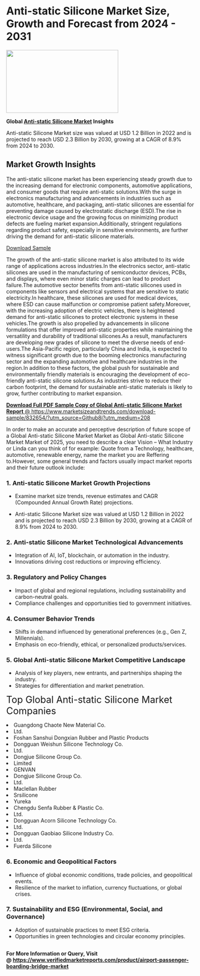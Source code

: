 <H1>Anti-static Silicone Market Size, Growth and Forecast from 2024 - 2031</H1><img class="aligncenter size-medium wp-image-584254" src="https://thirdeyenews.in/wp-content/uploads/2024/09/Global-Market-Research-300x168.jpeg" alt="" width="300" height="168" /><p><strong>Global&nbsp;<a href="https://www.marketsizeandtrends.com/download-sample/832654/?utm_source=Github8j?utm_medium=208">Anti-static Silicone Market</a> Insights</strong></p><p>Anti-static Silicone Market size was valued at USD 1.2 Billion in 2022 and is projected to reach USD 2.3 Billion by 2030, growing at a CAGR of 8.9% from 2024 to 2030.</p><p><h2>Market Growth Insights</h2> <p>The anti-static silicone market has been experiencing steady growth due to the increasing demand for electronic components, automotive applications, and consumer goods that require anti-static solutions.With the surge in electronics manufacturing and advancements in industries such as automotive, healthcare, and packaging, anti-static silicones are essential for preventing damage caused by electrostatic discharge (ESD).The rise in electronic device usage and the growing focus on minimizing product defects are fueling market expansion.Additionally, stringent regulations regarding product safety, especially in sensitive environments, are further driving the demand for anti-static silicone materials.</p> <p><a href="#">Download Sample</a></p> <p>The growth of the anti-static silicone market is also attributed to its wide range of applications across industries.In the electronics sector, anti-static silicones are used in the manufacturing of semiconductor devices, PCBs, and displays, where even minor static charges can lead to product failure.The automotive sector benefits from anti-static silicones used in components like sensors and electrical systems that are sensitive to static electricity.In healthcare, these silicones are used for medical devices, where ESD can cause malfunction or compromise patient safety.Moreover, with the increasing adoption of electric vehicles, there is heightened demand for anti-static silicones to protect electronic systems in these vehicles.The growth is also propelled by advancements in silicone formulations that offer improved anti-static properties while maintaining the versatility and durability of traditional silicones.As a result, manufacturers are developing new grades of silicone to meet the diverse needs of end-users.The Asia-Pacific region, particularly China and India, is expected to witness significant growth due to the booming electronics manufacturing sector and the expanding automotive and healthcare industries in the region.In addition to these factors, the global push for sustainable and environmentally friendly materials is encouraging the development of eco-friendly anti-static silicone solutions.As industries strive to reduce their carbon footprint, the demand for sustainable anti-static materials is likely to grow, further contributing to market expansion.<p><a href="#"></p><p><span class=""><strong>Download Full PDF Sample Copy of Global Anti-static Silicone Market Report</strong> @ <a href="https://www.marketsizeandtrends.com/download-sample/832654/?utm_source=Github8j?utm_medium=208" target="_blank">https://www.marketsizeandtrends.com/download-sample/832654/?utm_source=Github8j?utm_medium=208</a></span></p><p>In order to make an accurate and perceptive description of future scope of a Global&nbsp;Anti-static Silicone Market Market as Global&nbsp;Anti-static Silicone Market Market of 2025, you need to describe a clear Vision &ndash; What Industry or Linda can you think of for example: Quote from a Technology, healthcare, automotive, renewable energy, name the market you are Reffering to.However, some general trends and factors usually impact market reports and their future outlook include:</p><h3>1.&nbsp;<strong>Anti-static Silicone Market Growth Projections</strong></h3><ul><li>Examine market size trends, revenue estimates and CAGR (Compounded Annual Growth Rate) projections.</li><li><p>Anti-static Silicone Market size was valued at USD 1.2 Billion in 2022 and is projected to reach USD 2.3 Billion by 2030, growing at a CAGR of 8.9% from 2024 to 2030.</p></li></ul><h3>2.&nbsp;<strong>Anti-static Silicone Market Technological Advancements</strong></h3><ul><li>Integration of AI, IoT, blockchain, or automation in the industry.</li><li>Innovations driving cost reductions or improving efficiency.</li></ul><h3>3.&nbsp;<strong>Regulatory and Policy Changes</strong></h3><ul><li>Impact of global and regional regulations, including sustainability and carbon-neutral goals.</li><li>Compliance challenges and opportunities tied to government initiatives.</li></ul><h3>4.&nbsp;<strong>Consumer Behavior Trends</strong></h3><ul><li>Shifts in demand influenced by generational preferences (e.g., Gen Z, Millennials).</li><li>Emphasis on eco-friendly, ethical, or personalized products/services.</li></ul><h3>5.&nbsp;<strong>Global Anti-static Silicone Market Competitive Landscape</strong></h3><ul><li>Analysis of key players, new entrants, and partnerships shaping the industry.</li><li>Strategies for differentiation and market penetration.</li></ul><p data-pm-slice="1 1 []"><span style="color: inherit; font-family: inherit; font-size: 25px;">Top Global Anti-static Silicone Market Companies</span></p><div class="" data-test-id=""><p><li>Guangdong Chaote New Material Co.</li><li> Ltd.</li><li> Foshan Sanshui Dongxian Rubber and Plastic Products</li><li> Dongguan Weishun Silicone Technology Co.</li><li> Ltd.</li><li> Dongjue Silicone Group Co.</li><li> Limited</li><li> GENVAN</li><li> Dongjue Silicone Group Co.</li><li> Ltd.</li><li> Maclellan Rubber</li><li> Srsilicone</li><li> Yureka</li><li> Chengdu Senfa Rubber & Plastic Co.</li><li> Ltd.</li><li> Dongguan Acorn Silicone Technology Co.</li><li> Ltd.</li><li> Dongguan Gaobiao Silicone Industry Co.</li><li> Ltd.</li><li> Fuerda Silicone</li></p></div><h3>6.&nbsp;<strong>Economic and Geopolitical Factors</strong></h3><ul><li>Influence of global economic conditions, trade policies, and geopolitical events.</li><li>Resilience of the market to inflation, currency fluctuations, or global crises.</li></ul><h3>7.&nbsp;<strong>Sustainability and ESG (Environmental, Social, and Governance)</strong></h3><ul><li>Adoption of sustainable practices to meet ESG criteria.</li><li>Opportunities in green technologies and circular economy principles.</li></ul><h2><strong style="font-size: 14px;">For More Information or Query, Visit @&nbsp;</strong><a style="background-color: #ffffff; font-size: 14px;" href="https://www.marketsizeandtrends.com/report/anti-static-silicone-market/" target="_blank">https://www.verifiedmarketreports.com/product/airport-passenger-boarding-bridge-market</a></h2>